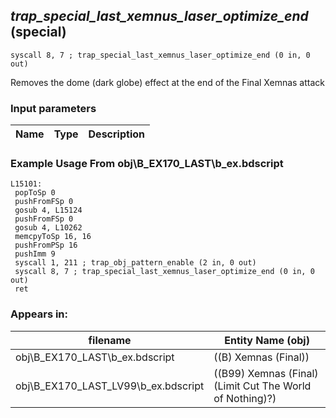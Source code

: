 ## *trap_special_last_xemnus_laser_optimize_end* (special)

`syscall 8, 7 ; trap_special_last_xemnus_laser_optimize_end (0 in, 0 out)`

Removes the dome (dark globe) effect at the end of the Final Xemnas attack

### Input parameters
| Name | Type | Description
|------|------|------------


### Example Usage From obj\B_EX170_LAST\b_ex.bdscript
```plaintext
L15101:
 popToSp 0
 pushFromFSp 0
 gosub 4, L15124
 pushFromFSp 0
 gosub 4, L10262
 memcpyToSp 16, 16
 pushFromPSp 16
 pushImm 9
 syscall 1, 211 ; trap_obj_pattern_enable (2 in, 0 out)
 syscall 8, 7 ; trap_special_last_xemnus_laser_optimize_end (0 in, 0 out)
 ret
```


### Appears in:
| filename | Entity Name (obj)
|----------|-------------
| obj\B_EX170_LAST\b_ex.bdscript       | ((B) Xemnas (Final))          
| obj\B_EX170_LAST_LV99\b_ex.bdscript       | ((B99) Xemnas (Final) (Limit Cut The World of Nothing)?)          



